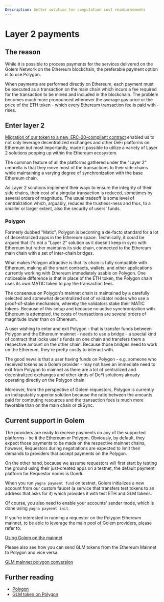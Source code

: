 ```yaml
---
Description: Better solution for computation cost reimbursements
---
```


# Layer 2 payments

## The reason

While it is possible to process payments for the services delivered on the Golem Network on the Ethereum blockchain, the preferable payment option is to use Polygon.

When payments are performed directly on Ethereum, each payment must be executed as a transaction on the main chain which incurs a fee required for the transaction to be mined and included in the blockchain. The problem becomes much more pronounced whenever the average gas price or the price of the ETH token - which every Ethereum transaction fee is paid with - rises.

## Enter layer 2

[Migration of our token to a new, ERC-20-compliant contract](https://glm.golem.network/) enabled us to not only leverage decentralized exchanges and other DeFi platforms on Ethereum but most importantly, made it possible to utilize a variety of Layer 2 solutions popping up within the Ethereum ecosystem.

The common feature of all the platforms gathered under the "Layer 2" umbrella is that they move most of the transactions to their side chains while maintaining a varying degree of synchronization with the base Ethereum chain. 

As Layer 2 solutions implement their ways to ensure the integrity of their side chains, their cost of a singular transaction is reduced, sometimes by several orders of magnitude. The usual tradeoff is some level of centralization which, arguably, reduces the trustless-ness and thus, to a smaller or larger extent, also the security of users' funds.

### Polygon

Formerly dubbed "Matic", Polygon is becoming a de-facto standard for a lot of decentralized apps in the Ethereum space. Technically, it could be argued that it's not a "Layer 2" solution as it doesn't keep in sync with Ethereum but rather maintains its side chain, connected to the Ethereum main chain with a set of inter-chain bridges.

What makes Polygon attractive is that its chain is fully compatible with Ethereum, making all the smart contracts, wallets, and other applications currently working with Ethereum immediately usable on Polygon. One noticeable difference is that in place of the ETH token, the Polygon chain uses its own MATIC token to pay the transaction fees.

The consensus on Polygon's mainnet chain is maintained by a carefully selected and somewhat decentralized set of validator nodes who use a proof-of-stake mechanism, whereby the validators stake their MATIC tokens. Because of this setup and because no active synchronization with Ethereum is attempted, the costs of transactions are several orders of magnitude lower than on Ethereum.

A user wishing to enter and exit Polygon - that is transfer funds between Polygon and the Ethereum mainnet - needs to use a bridge - a special kind of contract that locks user's funds on one chain and transfers them a respective amount on the other chain. Because those bridges need to work on the Ethereum, they're pretty costly to interact with. 

The good news is that a user having funds on Polygon - e.g. someone who received tokens as a Golem provider - may not have an immediate need to exit from Polygon to mainnet as there are a lot of centralized and decentralized exchanges and other kinds of DeFi solutions already operating directly _on_ the Polygon chain.

Moreover, from the perspective of Golem requestors, Polygon is currently an indisputably superior solution because the ratio between the amounts paid for computing resources and the transaction fees is much more favorable than on the main chain or zkSync. 

## Current support in Golem

The providers are ready to receive payments on any of the supported platforms - be it the Ethereum or Polygon. Obviously, by default, they expect those payments to be made on the respective mainnet chains, however, Requestors during negotiations are expected to limit their demands to providers that accept payments on the Polygon.

On the other hand, because we assume requestors will first start by testing the ground using their just-created apps on a testnet, the default payment platform for Requestor nodes is Goerli.

When you run `yagna payment fund` on testnet, Golem initializes a new account from our custom faucet (a service that transfers test tokens to an address that asks for it) which provides it with test ETH and GLM tokens.

Of course, you also need to enable your accounts' sender mode, which is done using `yagna payment init`. 

If you're interested in running a requestor on the Polygon Ethereum mainnet, to be able to leverage the main pool of Golem providers, please refer to:

[Using Golem on the mainnet](./mainnet_intro.md)

Please also see how you can send GLM tokens from the Ethereum Mainnet to Polygon and vice versa:

[GLM  mainnet polygon conversion](./conversion.md)

## Further reading

* [Polygon](https://polygon.technology/technology/)
* [GLM token on Polygon](https://polygonscan.com/token/0x0b220b82f3ea3b7f6d9a1d8ab58930c064a2b5bf)
